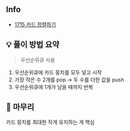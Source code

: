 ## Info
- [1715 카드 정렬하기](https://www.acmicpc.net/problem/1715)

## 💡 풀이 방법 요약
> 우선순위큐 사용

1. 우선순위큐에 카드 뭉치를 모두 넣고 시작
2. 가장 작은 수 2개를 pop -> 두 수를 더한 값을 push
3. 우선순위큐에 1개가 남을 때까지 반복

## 🙂 마무리
카드 뭉치를 최대한 작게 유지하는 게 핵심